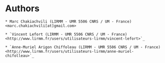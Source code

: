 Authors
=======

    * Marc Chakiachvili (LIRMM - UMR 5506 CNRS / UM - France) <marc.chakiachvili[at]gmail.com>

    * `Vincent Lefort (LIRMM - UMR 5506 CNRS / UM - France) <http://www.lirmm.fr/users/utilisateurs-lirmm/vincent-lefort>`_

    * `Anne-Muriel Arigon Chiffoleau (LIRMM - UMR 5506 CNRS / UM - France) <http://www.lirmm.fr/users/utilisateurs-lirmm/anne-muriel-chifolleau>`_




